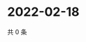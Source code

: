 # 2022-02-18

共 0 条

<!-- BEGIN WEIBO -->
<!-- 最后更新时间 Fri Feb 18 2022 03:00:35 GMT+0800 (China Standard Time) -->

<!-- END WEIBO -->
